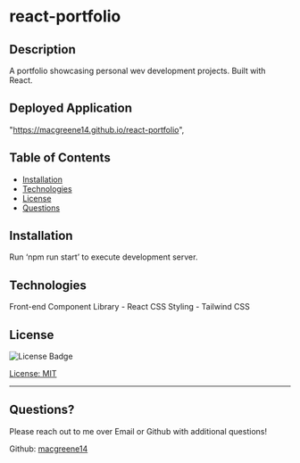 # react-portfolio

  ## Description

  A portfolio showcasing personal wev development projects. Built with React.
  
  ## Deployed Application

  "https://macgreene14.github.io/react-portfolio",
  
  ## Table of Contents
  
  - [Installation](#Installation)
  - [Technologies](#Technologies)
  - [License](#License)
  - [Questions](#Questions)  
  
  ## Installation
  
  Run ‘npm run start’ to execute development server.

  ## Technologies
  
  Front-end Component Library - React
  CSS Styling - Tailwind CSS

  ## License
  
  ![License Badge](https://img.shields.io/badge/License-MIT-green)
  
  [License: MIT](https://choosealicense.com/licenses/mit/)
    
  ---
  
  
  ## Questions?

  Please reach out to me over Email or Github with additional questions!

  Github: [macgreene14](https://github.com/macgreene14)
